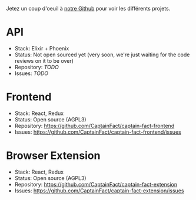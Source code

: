 Jetez un coup d'oeuil à [notre Github](https://github.com/CaptainFact) pour voir les différents projets.

# API

* Stack: Elixir + Phoenix
* Status: Not open sourced yet (very soon, we're just waiting for the code reviews on it to be over)
* Repository: *TODO*
* Issues: *TODO*

# Frontend

* Stack: React, Redux
* Status: Open source (AGPL3)
* Repository: https://github.com/CaptainFact/captain-fact-frontend
* Issues: https://github.com/CaptainFact/captain-fact-frontend/issues

# Browser Extension

* Stack: React, Redux
* Status: Open source (AGPL3)
* Repository: https://github.com/CaptainFact/captain-fact-extension
* Issues: https://github.com/CaptainFact/captain-fact-extension/issues